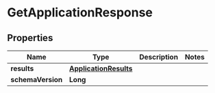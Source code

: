 

# GetApplicationResponse


## Properties

| Name | Type | Description | Notes |
|------------ | ------------- | ------------- | -------------|
|**results** | [**ApplicationResults**](ApplicationResults.md) |  |  |
|**schemaVersion** | **Long** |  |  |



